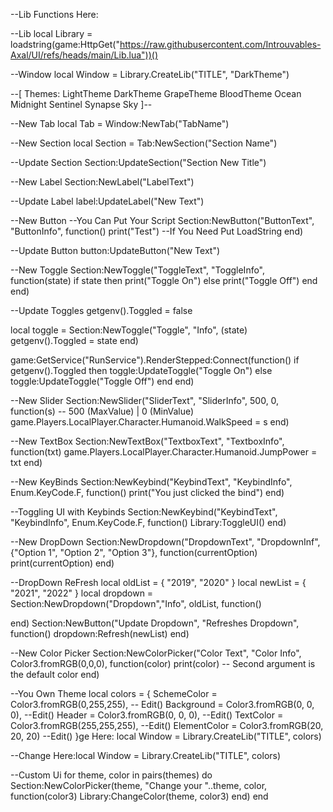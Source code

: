 --Lib Functions Here:

--Lib
local Library = loadstring(game:HttpGet("https://raw.githubusercontent.com/Introuvables-Axal/UI/refs/heads/main/Lib.lua"))()

--Window
local Window = Library.CreateLib("TITLE", "DarkTheme")

--[ Themes:
    LightTheme
    DarkTheme
    GrapeTheme
    BloodTheme
    Ocean
    Midnight
    Sentinel
    Synapse
    Sky ]--


--New Tab
local Tab = Window:NewTab("TabName")

--New Section
local Section = Tab:NewSection("Section Name")

--Update Section
Section:UpdateSection("Section New Title")

--New Label
Section:NewLabel("LabelText")

--Update Label
label:UpdateLabel("New Text")

--New Button
--You Can Put Your Script
Section:NewButton("ButtonText", "ButtonInfo", function()
    print("Test") --If You Need Put LoadString
end)

--Update Button
button:UpdateButton("New Text")

--New Toggle
Section:NewToggle("ToggleText", "ToggleInfo", function(state)
    if state then
        print("Toggle On")
    else
        print("Toggle Off")
    end
end)

--Update Toggles
getgenv().Toggled = false

local toggle = Section:NewToggle("Toggle", "Info", (state)
    getgenv().Toggled = state
end)

game:GetService("RunService").RenderStepped:Connect(function()
	if getgenv().Toggled then
		toggle:UpdateToggle("Toggle On")
	else
		toggle:UpdateToggle("Toggle Off")
	end
end)

--New Slider
Section:NewSlider("SliderText", "SliderInfo", 500, 0, function(s) -- 500 (MaxValue) | 0 (MinValue)
    game.Players.LocalPlayer.Character.Humanoid.WalkSpeed = s
end)

--New TextBox
Section:NewTextBox("TextboxText", "TextboxInfo", function(txt)
	game.Players.LocalPlayer.Character.Humanoid.JumpPower = txt
end)

--New KeyBinds
Section:NewKeybind("KeybindText", "KeybindInfo", Enum.KeyCode.F, function()
	print("You just clicked the bind")
end)

--Toggling UI with Keybinds
Section:NewKeybind("KeybindText", "KeybindInfo", Enum.KeyCode.F, function()
	Library:ToggleUI()
end)

--New DropDown
Section:NewDropdown("DropdownText", "DropdownInf", {"Option 1", "Option 2", "Option 3"}, function(currentOption)
    print(currentOption)
end)

--DropDown ReFresh
local oldList = {
  "2019",
  "2020"
}
local newList = {
  "2021",
  "2022"
}
local dropdown = Section:NewDropdown("Dropdown","Info", oldList, function()

end)
Section:NewButton("Update Dropdown", "Refreshes Dropdown", function()
  dropdown:Refresh(newList)
end)

--New Color Picker
Section:NewColorPicker("Color Text", "Color Info", Color3.fromRGB(0,0,0), function(color)
    print(color)
    -- Second argument is the default color
end)

--You Own Theme
local colors = {
    SchemeColor = Color3.fromRGB(0,255,255), -- Edit()
    Background = Color3.fromRGB(0, 0, 0), --Edit()
    Header = Color3.fromRGB(0, 0, 0), --Edit()
    TextColor = Color3.fromRGB(255,255,255), --Edit()
    ElementColor = Color3.fromRGB(20, 20, 20) --Edit()
}ge Here:  local Window = Library.CreateLib("TITLE", colors)

--Change Here:local Window = Library.CreateLib("TITLE", colors)

--Custom Ui
for theme, color in pairs(themes) do
    Section:NewColorPicker(theme, "Change your "..theme, color, function(color3)
        Library:ChangeColor(theme, color3)
    end)
end
